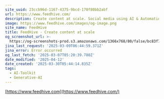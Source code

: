 ```yaml
---
site_uuid: 23ccb96d-1167-4375-9bcd-170f80bb2abf
url: https://www.feedhive.com/
description: Create content at scale. Social media using AI & Automation.
image: https://www.feedhive.com/images/og-image.png
site_name: FeedHive
title: FeedHive - Create content at scale
og_screenshot_url: >-
  https://og-screenshots-prod.s3.amazonaws.com/1366x768/80/false/bc83f7e987ef5e9072f0f1b76c3197d7254e5bb7e20d6bcf8ff9fecab3fad71e.jpeg
jina_last_request: '2025-03-09T06:44:59.371Z'
jina_error: Error occurred
og_last_fetch: '2025-03-07T05:20:39.780Z'
date_modified: '2025-04-12'
date_created: '2025-03-30T05:44:14.835Z'
tags:
  - AI-Toolkit
  - Generative-AI
---
```





































[https://www.feedhive.com](https://www.feedhive.com/)
